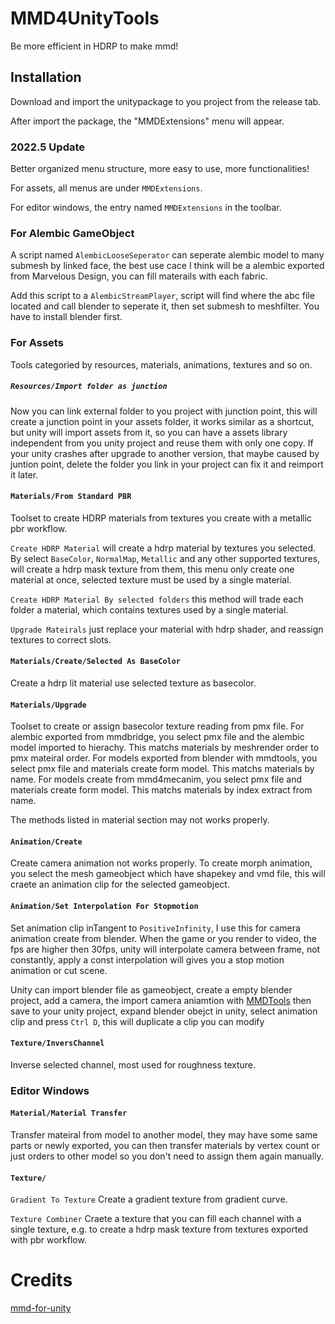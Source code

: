 # MMD4UnityTools

Be more efficient in HDRP to make mmd!

## Installation

Download and import the unitypackage to you project from the release tab.

After import the package, the "MMDExtensions" menu will appear.

### 2022.5 Update

Better organized menu structure, more easy to use, more functionalities!

For assets, all menus are under `MMDExtensions`.

For editor windows, the entry named `MMDExtensions` in the toolbar.

### For Alembic GameObject

A script named `AlembicLooseSeperator` can seperate alembic model to many submesh by linked face, the best use cace I think will be a alembic exported from Marvelous Design, you can fill materails with each fabric.

Add this script to a `AlembicStreamPlayer`, script will find where the abc file located and call blender to seperate it, then set submesh to meshfilter. You have to install blender first.

### For Assets

Tools categoried by resources, materials, animations, textures and so on.

##### `Resources/Import folder as junction`
Now you can link external folder to you project with junction point, this will create a junction point in your assets folder, it works similar as a shortcut, but unity will import assets from it, so you can have a assets library independent from you unity project and reuse them with only one copy. If your unity crashes after upgrade to another version, that maybe caused by juntion point, delete the folder you link in your project can fix it and reimport it later.

#### `Materials/From Standard PBR`

Toolset to create HDRP materials from textures you create with a metallic pbr workflow.

`Create HDRP Material` will create a hdrp material by textures you selected. By select `BaseColor`, `NormalMap`, `Metallic` and any other supported textures, will create a hdrp mask texture from them, this menu only create one material at once, selected texture must be used by a single material.

`Create HDRP Material By selected folders` this method will trade each folder a material, which contains textures used by a single material.

`Upgrade Mateirals` just replace your material with hdrp shader, and reassign textures to correct slots.

#### `Materials/Create/Selected As BaseColor`
Create a hdrp lit material use selected texture as basecolor.

#### `Materials/Upgrade`

Toolset to create or assign basecolor texture reading from pmx file.
For alembic exported from mmdbridge, you select pmx file and the alembic model imported to hierachy. This matchs materials by meshrender order to pmx mateiral order.
For models exported from blender with mmdtools, you select pmx file and materials create form model. This matchs materials by name.
For models create from mmd4mecanim, you select pmx file and materials create form model. This matchs materials by index extract from name.

The methods listed in material section may not works properly.

#### `Animation/Create`

Create camera animation not works properly.
To create morph animation, you select the mesh gameobject which have shapekey and vmd file, this will craete an animation clip for the selected gameobject.

#### `Animation/Set Interpolation For Stopmotion`
Set animation clip inTangent to `PositiveInfinity`, I use this for camera animation create from blender. When the game or you render to video, the fps are higher then 30fps, unity will interpolate camera between frame, not constantly, apply a const interpolation will gives you a stop motion animation or cut scene.

Unity can import blender file as gameobject, create a empty blender project, add a camera, the import camera aniamtion with [MMDTools](https://github.com/UuuNyaa/blender_mmd_uuunyaa_tools) then save to your unity project, expand blender obejct in unity, select animation clip and press `Ctrl D`, this will duplicate a clip you can modify

#### `Texture/InversChannel`

Inverse selected channel, most used for roughness texture.

### Editor Windows

#### `Material/Material Transfer`

Transfer mateiral from model to another model, they may have some same parts or newly exported, you can then transfer materials by vertex count or just orders to other model so you don't need to assign them again manually.

#### `Texture/`

`Gradient To Texture` Create a gradient texture from gradient curve.

`Texture Combiner` Craete a texture that you can fill each channel with a single texture, e.g. to create a hdrp mask texture from textures exported with pbr workflow.


# Credits

[mmd-for-unity](https://github.com/mmd-for-unity-proj/mmd-for-unity)